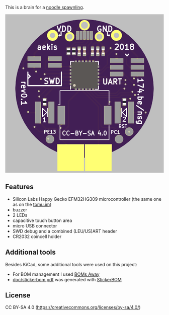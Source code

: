 This is a brain for a [noodle spawnling](http://roboticarts.zoness.com/2017/12/19/birthing-a-noodle-spawnling/).

<img src="doc/front.png" title="Rendered view of the PCB front side"></img>

## Features
  * Silicon Labs Happy Gecko EFM32HG309 microcontroller (the same one as on the [tomu.im](tomu.im))
  * buzzer
  * 2 LEDs
  * capacitive touch button area
  * micro USB connector
  * SWD debug and a combined (LEU/US)ART header
  * CR2032 coincell holder

## Additional tools
Besides KiCad, some additional tools were used on this project:
  * For BOM management I used [BOMs Away](https://github.com/Jeff-Ciesielski/Boms-Away)
  * [doc/stickerbom.pdf](doc/stickerbom.pdf) was generated with [StickerBOM](https://github.com/adamgreig/agg-kicad/wiki/StickerBOM)

## License
CC BY-SA 4.0 (https://creativecommons.org/licenses/by-sa/4.0/)
